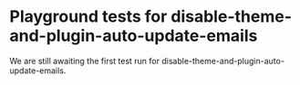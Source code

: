 # Playground tests for disable-theme-and-plugin-auto-update-emails
We are still awaiting the first test run for disable-theme-and-plugin-auto-update-emails.
